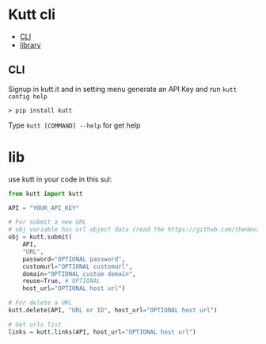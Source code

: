 # Kutt cli

- [CLI](https://github.com/realamirali/kutt-cli#cli)
- [library](https://github.com/realamirali/kutt-cli#lib)

## CLI

Signup in kutt.it and in setting menu generate an API Key and run `kutt config help`

```
> pip install kutt
```
Type `kutt [COMMAND] --help` for get help

# lib

use kutt in your code in this sul:  
```python
from kutt import kutt

API = "YOUR_API_KEY"

# For submit a new URL
# obj variable has url object data (read the https://github.com/thedevs-network/kutt#api document)
obj = kutt.submit(
    API,
    "URL",
    password="OPTIONAL password",
    customurl="OPTIONAL customurl",
    domain="OPTIONAL custom domain",
    reuse=True, # OPTIONAL
    host_url="OPTIONAL host url")

# For delete a URL
kutt.delete(API, "URL or ID", host_url="OPTIONAL host url")

# Get urls list
links = kutt.links(API, host_url="OPTIONAL host url")
```
